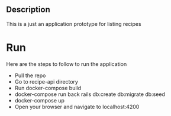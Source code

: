 ## Description

This is a just an application prototype for listing recipes

# Run

Here are the steps to follow to run the application

- Pull the repo
- Go to recipe-api directory
- Run docker-compose build
- docker-compose run back rails db:create db:migrate db:seed
- docker-compose up
- Open your browser and navigate to localhost:4200
